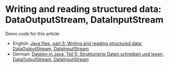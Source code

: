 # Writing and reading structured data: DataOutputStream, DataInputStream

Demo code for this article:

* English: [Java files, part 5: Writing and reading structured data: DataOutputStream, DataInputStream](https://www.happycoders.eu/java/writing-reading-structured-data-dataoutputstream-datainputstream/)
* German: [Dateien in Java, Teil 5: Strukturierte Daten schreiben und lesen: DataOutputStream, DataInputStream](https://www.happycoders.eu/de/java/strukturierte-daten-schreiben-lesen-dataoutputstream-datainputstream/)
